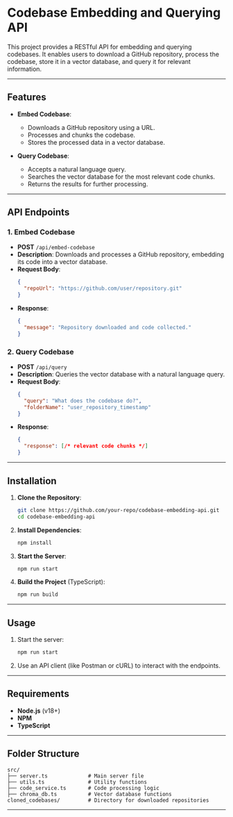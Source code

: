 # Codebase Embedding and Querying API

This project provides a RESTful API for embedding and querying codebases. It enables users to download a GitHub repository, process the codebase, store it in a vector database, and query it for relevant information.

---

## Features

- **Embed Codebase**:
  - Downloads a GitHub repository using a URL.
  - Processes and chunks the codebase.
  - Stores the processed data in a vector database.

- **Query Codebase**:
  - Accepts a natural language query.
  - Searches the vector database for the most relevant code chunks.
  - Returns the results for further processing.

---

## API Endpoints

### 1. **Embed Codebase**
- **POST** `/api/embed-codebase`
- **Description**: Downloads and processes a GitHub repository, embedding its code into a vector database.
- **Request Body**:
  ```json
  {
    "repoUrl": "https://github.com/user/repository.git"
  }
  ```
- **Response**:
  ```json
  {
    "message": "Repository downloaded and code collected."
  }
  ```

### 2. **Query Codebase**
- **POST** `/api/query`
- **Description**: Queries the vector database with a natural language query.
- **Request Body**:
  ```json
  {
    "query": "What does the codebase do?",
    "folderName": "user_repository_timestamp"
  }
  ```
- **Response**:
  ```json
  {
    "response": [/* relevant code chunks */]
  }
  ```

---

## Installation

1. **Clone the Repository**:
   ```bash
   git clone https://github.com/your-repo/codebase-embedding-api.git
   cd codebase-embedding-api
   ```

2. **Install Dependencies**:
   ```bash
   npm install
   ```

3. **Start the Server**:
   ```bash
   npm run start
   ```

4. **Build the Project** (TypeScript):
   ```bash
   npm run build
   ```

---

## Usage

1. Start the server:
   ```bash
   npm run start
   ```
2. Use an API client (like Postman or cURL) to interact with the endpoints.

---

## Requirements

- **Node.js** (v18+)
- **NPM**
- **TypeScript**

---

## Folder Structure

```
src/
├── server.ts             # Main server file
├── utils.ts              # Utility functions
├── code_service.ts       # Code processing logic
├── chroma_db.ts          # Vector database functions
cloned_codebases/         # Directory for downloaded repositories
```

---

